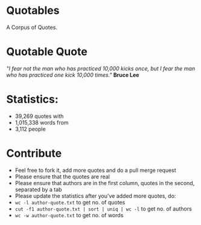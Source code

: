 # Quotables
A Corpus of Quotes.

# Quotable Quote

*"I fear not the man who has practiced 10,000 kicks once, but I fear the man who has practiced one kick 10,000 times."*
**Bruce Lee**

# Statistics:
 - 39,269 quotes with
 - 1,015,338 words from
 - 3,112 people

# Contribute
- Feel free to fork it, add more quotes and do a pull merge request
- Please ensure that the quotes are real
- Please ensure that authors are in the first column, quotes in the second, separated by a tab
- Please update the statistics after you've added more quotes, do:
 - `wc -l author-quote.txt` to get no. of quotes
 - `cut -f1 author-quote.txt | sort | uniq | wc -l` to get no. of authors
 - `wc -w author-quote.txt` to get no. of words
